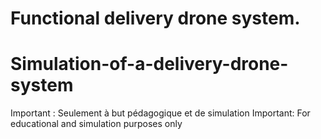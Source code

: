 # Functional delivery drone system.

# Simulation-of-a-delivery-drone-system


Important : Seulement à but pédagogique et de simulation
Important: For educational and simulation purposes only
